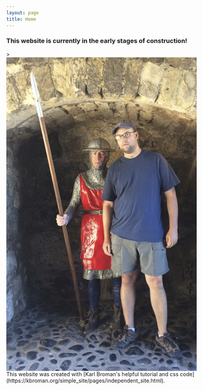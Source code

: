```yaml
---
layout: page
title: Home
---
```


### This website is currently in the early stages of construction!

<td align="center">>
        <img src="assets/pictures/personal/carrickfergus_guard.jpg" alt="assets/pictures/personal/carrickfergus_guard.jpg" title="carrickfergus_guard" align="middle" height="831" width="513">
</td>
<br>
This website was created with [Karl Broman's helpful tutorial and css code](https://kbroman.org/simple_site/pages/independent_site.html).
